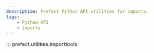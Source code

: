 ```yaml
---
description: Prefect Python API utilities for imports.
tags:
    - Python API
    - imports
---
```


::: prefect.utilities.importtools

